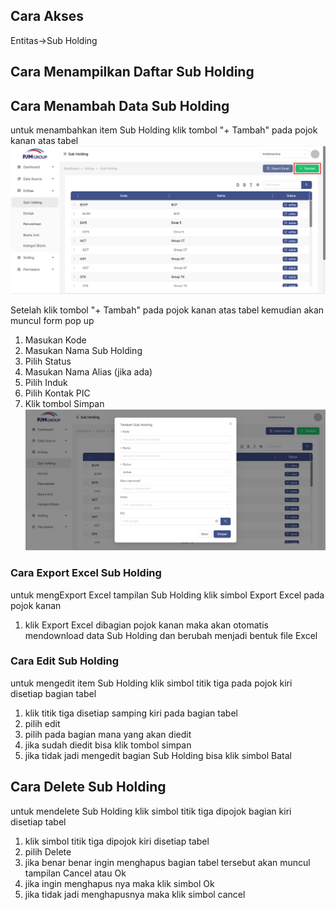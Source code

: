 ## __Cara Akses__
Entitas->Sub Holding

## __Cara Menampilkan Daftar Sub Holding__




## __Cara Menambah Data Sub Holding__

untuk menambahkan item Sub Holding klik tombol "+ Tambah" pada pojok kanan atas tabel
![List_SubHolding](../../static/img/SubHolding/List-SubHolding.png)

Setelah klik tombol "+ Tambah" pada pojok kanan atas tabel kemudian akan muncul form pop up
1.  Masukan Kode
2.  Masukan Nama Sub Holding
3.  Pilih Status
4.  Masukan Nama Alias (jika ada)
5.  Pilih Induk
6.  Pilih Kontak PIC
7.  Klik tombol Simpan
![Tambah_SubHolding](../../static/img/SubHolding/Tambah-SubHolding.png)

### Cara Export Excel Sub Holding
untuk mengExport Excel tampilan Sub Holding klik simbol Export Excel pada pojok kanan 
1. klik Export Excel dibagian pojok kanan maka akan otomatis mendownload data Sub Holding dan berubah menjadi bentuk file Excel


### Cara Edit Sub Holding
untuk mengedit item Sub Holding klik simbol titik tiga pada pojok kiri disetiap bagian tabel
1. klik titik tiga disetiap samping kiri pada bagian tabel
2. pilih edit
3. pilih pada bagian mana yang akan diedit
4. jika sudah diedit bisa klik tombol simpan
5. jika tidak jadi mengedit bagian Sub Holding bisa klik simbol Batal


## Cara Delete Sub Holding
untuk mendelete Sub Holding klik simbol titik tiga dipojok bagian kiri disetiap tabel
1. klik simbol titik tiga dipojok kiri disetiap tabel
2. pilih Delete
3. jika benar benar ingin menghapus bagian tabel tersebut akan muncul tampilan Cancel atau Ok 
4. jika ingin menghapus nya maka klik simbol Ok
5. jika tidak jadi menghapusnya maka klik simbol cancel